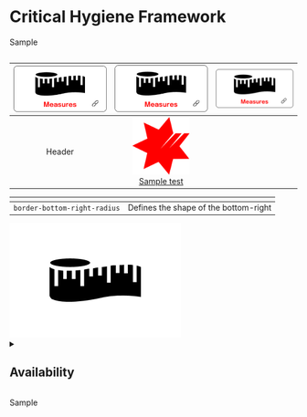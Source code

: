 # Critical Hygiene Framework

Sample

<div class="row">
  <div class="column"></div>
  <div class="column"></div>
  <div class="column"></div>
</div>

|<a href="assist/"><img src="Measures.png" alt="drawing"></a>| <a href="other/"><img src="Measures.png" alt="drawing"></a> | <img src="Measures.png" alt="drawing"> | 
| :---:  | :---: | :---: |
| Header      | <a href="other/"><img src="NAB_Logo.png" alt="drawing" style="width:100px;"/><br/>Sample test</a>|


|<!-- -->|<!-- -->|
| --------------------------------------- | ------------------------------------- |
| `border-bottom-right-radius`            | Defines the shape of the bottom-right |

<a href="assist/">
  <img src="Measuring-Tape.png" alt="drawing" style="width:300px;"/>
</a>

<details>
  <summary><h2>Availability</h2></summary>
  <p></p>
  Some text here
  
  ### Heading
  1. Foo
  2. Bar
     * Baz
     * Qux

  ### Some Javascript
  ```js
  function logSomething(something) {
    console.log('Something', something);
  }
  ```
</details>

Sample
